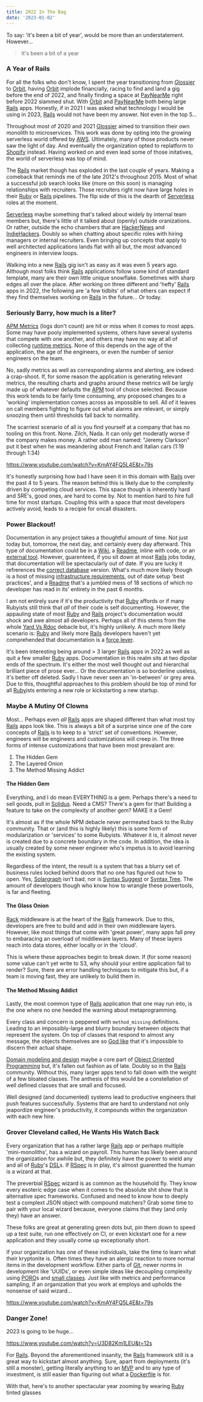 ```yaml
---
title: 2022 In The Bag
date: '2023-01-02'
---
```


To say: 'it's been a bit of year',
would be more than an understatement.
However...

> It's been a bit of a year

### A Year of Rails

For all the folks who don't know,
I spent the year transitioning from [Glossier][glo] to [Orbit][orb],
having [Orbit][orb] implode financially,
racing to find and land a gig before the end of 2022,
and finally finding a space at [PayNearMe][pnm] right before 2022 slammed shut.
With [Orbit][orb] and [PayNearMe][pnm] both being large [Rails][ror] apps.
Honestly, if in 2021 I was asked what technology I would be using in 2023,
[Rails][ror] would not have been my answer.
Not even in the top 5...

Throughout most of 2020 and 2021 [Glossier][glo] aimed to transition their own monolith to microservices.
This work was done by opting into the growing serverless world offered by [AWS][aws].
Ultimately, many of those products never saw the light of day.
And eventually the organization opted to replatform to [Shopify][shp] instead.
Having worked on and even lead some of those initatives,
the world of serverless was top of mind.

The [Rails][ror] market though has exploded in the last couple of years.
Making a comeback that reminds me of the late 2012's throughout 2015.
Most of what a successful job search looks like (more on this soon)
is managing relationships with recruiters.
Those recruiters right now have large holes in their [Ruby][rb] or [Rails][ror] pipelines.
The flip side of this is the dearth of [Serverless][srv] roles at the moment.

[Serverless][srv] maybe something that's talked about widely by internal team members but,
there's little of it talked about (openly) outside oranizations.
Or rather, outside the echo chambers that are [HackerNews][hn] and [IndieHackers][ihc].
Doubly so when chatting about specific roles with hiring managers or internal recruiters.
Even bringing up concepts that apply to well architected applications lands flat with all but,
the most advanced engineers in interview loops.

Walking into a new [Rails][ror] gig isn't as easy as it was even 5 years ago.
Although most folks think [Rails][ror] applications follow some kind of standard template,
many are their own little unique snowflake.
Sometimes with sharp edges all over the place.
After working on three different and 'hefty' [Rails][ror] apps in 2022,
the following are 'a few tidbits' of what others can expect if they find themselves working on [Rails][ror] in the future...
Or today.

### Seriously Barry, how much is a liter?

[APM Metrics][apm] (logs don't count) are hit or miss when it comes to most apps.
Some may have pooly implemented systems,
others have several systems that compete with one another,
and others may have no way at all of collecting [runtime metrics][met].
None of this depends on the age of the application,
the age of the engineers,
or even the number of senior engineers on the team.

No, sadly metrics as well as corresponding alarms and alerting,
are indeed: a crap-shoot.
If, for some reason the application is generating relevant metrics,
the resulting charts and graphs around these metrics will be largly
made up of whatever defaults the [APM][apm] tool of choice selected.
Because this work tends to be fairly time consuming,
any proposed changes to a 'working' implementation comes across as impossible to sell.
All of it leaves on call members fighting to figure out what alarms are relevant,
or simply snoozing them until thresholds fall back to normallity.

The scarriest scenario of all is you find yourself at a company that has no tooling on this front.
None. Zilch, Nada.
It can only get moderatly worse if the company makes money.
A rather odd man named: "Jeremy Clarkson" put it best when he was meandering about French and Italian cars (1:19 through 1:34)

https://www.youtube.com/watch?v=KmAY4FQ5L4E&t=79s

It's honestly surprising how bad I have seen it in this domain with [Rails][ror] over the past 4 to 5 years.
The reason behind this is likely due to the complexity driven by competing cloud services.
This space though is inherently hard and SRE's,
good ones,
are hard to come by.
Not to mention hard to hire full time for most startups.
Coupling this with a space that most developers actively avoid,
leads to a recipie for oncall disasters.

### Power Blackout!

Documentation in any project takes a thoughtful amount of time.
Not just today but,
tomorrow, the next day, and certainly every day afterward.
This type of documentation could be in a [Wiki][wik],
a [Readme][rdm],
inline with code,
or an [external tool][not].
However, guarenteed, if you sit down at most [Rails][ror] jobs today,
that documentation will be spectacularly out of date.
If you are lucky it refrerences the [correct database][dyn] version.
What's much more likely though is a host of missing [infrastructure requirements][drz],
out of date setup 'best practices',
and a [Readme][rdm] that's a jumbled mess of 18 sections of which no developer has read in its' entirety in the past 6 months.

I am not entirely sure if it's the productivity that [Ruby][rb] affords or 
if many Rubyists still think that _all_ of their code is self documenting.
However, the appauling state of most [Ruby][rb] and [Rails][ror]
project's documentation would shock and awe almost all developers.
Perhaps all of this stems from the whole [Yard Vs Rdoc][doc] debacle but,
it's highly unlikely.
A much more likely scenario is:
[Ruby][rb] and likely more [Rails][ror] developers haven't yet comprehended that documentation is a [force lever][lvr].

It's been interesting being around > 3 larger [Rails][ror] apps in 2022
as well as quit a few smaller [Ruby][rb] apps.
Documentation in this realm sits at two dipolar ends of the spectrum.
It's either the most well thought out and hierarchal brilliant piece of prose ever...
Or the documentation is so borderline useless, it's better off deleted.
Sadly I have never seen an 'in-between' or grey area.
Due to this,
thoughtful approaches to this problem should be top of mind for
all [Ruby][rb]ists entering a new role or kickstarting a new startup.

### Maybe A Mutiny Of Clowns

Most... Perhaps even _all_ [Rails][ror] apps are shaped different than what most toy [Rails][ror] apps look like.
This is always a bit of a surprise since one of the core concepts of [Rails][ror] is to keep to a 'strict' set of conventions.
However, engineers will be engineers and customizations will creep in.
The three forms of intense customizations that have been most prevalant are:

1. The Hidden Gem
2. The Layered Onion
3. The Method Missing Addict

#### The Hidden Gem

Everything, and I do mean EVERYTHING is a gem.
Perhaps there's a need to sell goods,
pull in [Solidus][sol].
Need a CMS?
There's a gem for that!
Building a feature to take on the complexity of another gem?
MAKE it a Gem!

It's almost as if the whole NPM debacle never permeated back to the Ruby community.
That or (and this is highly likely) this is some form of modularization or 'services' to some Rubyists.
Whatever it is,
it almost never is created due to a concrete boundary in the code.
In addition, the idea is usually created by some newer engineer who's impetus is to avoid learning the existing system.

Regardless of the intent,
the result is a system that has a blurry set of business rules locked behind doors
that no one has figured out how to open.
Yes, [Solargraph][slr] isn't bad,
nor is [Syntax Suggest][ss] or [Syntax Tree][syt].
The amount of developers though who know how to wrangle these powertools,
is far and fleeting.

#### The Glass Onion

[Rack][rck] middleware is at the heart of the [Rails][ror] framework.
Due to this, developers are free to build and add in their own middleware layers.
However,
like most things that come with 'great power',
many apps fall prey to embaracing an overload of middleware layers.
Many of these layers reach into data stores,
either locally or in the 'cloud'.

This is where these approaches begin to break down.
If (for some reason) some value can't yet write to S3,
why should your entire application fail to render?
Sure, there are error handling techniques to mitigate this but,
if a team is moving fast, they are unlikely to build them in.


#### The Method Missing Addict

Lastly, the most common type of [Rails][ror] application that one may run into,
is the one where no one heeded the warning about metaprogramming.

Every class and concern is peppered with `method_missing` definitions.
Leading to an impossibly-large and
blurry boundary between objects that represent the system.
On top of classes that respond to almost any message,
the objects themselves are so [God like][god] that
it's impossible to discern their actual shape.

[Domain modeling and design][ddd] maybe a core part of [Object Oriented Programming][oop]
but, it's fallen out fashion as of late.
Doubly so in the [Rails][ror] community.
Without this,
many larger apps tend to fall down with the weight of a few bloated classes.
The anthesis of this would be a constellation of well defined classes that are small and focused.

Well designed (and documented) systems lead to productive engineers that push features successfully.
Systems that are hard to understand not only jeapordize engineer's productivity,
it compounds within the organization with each new hire.


### Grover Cleveland called, He Wants His Watch Back

Every organization that has a rather large [Rails][ror] app or perhaps multiple 'mini-monoliths',
has a wizard on payroll.
This human has likely been around the organization for awhile but,
they definitely have the power to wield any and all of [Ruby][rb]'s [DSL][dsl]s.
If [RSpec][rsc] is in play,
it's almost guarentted the human is a wizard at that.

The preverbial [RSpec][rsc] wizard is as common as the household fly.
They know every esoteric edge case when it comes to the absolute shit show that is alternative spec frameworks.
Confused and need to know how to deeply test a complext JSON object with compound matchers?
Grab some time to pair with your local wizard because,
everyone claims that they (and only they) have an answer.

These folks are great at generating green dots but,
pin them down to speed up a test suite,
run one effectively on CI,
or even kickstart one for a new application
and they usually come up exceptionally short.

If your organization has one of these individuals,
take the time to learn what their kryptonite is.
Often times they have an alergic reaction to more normal items in the development workflow.
Either parts of [Git][git],
newer norms in development like 'UUIDs',
or even simple ideas like decoupling complexity using [PORO][pro]s
and [small classes][sml].
Just like with metrics and performance sampling,
if an organization that you work at employs and upholds the nonsense of said wizard...

https://www.youtube.com/watch?v=KmAY4FQ5L4E&t=79s

### Danger Zone!

2023 is going to be huge...

https://www.youtube.com/watch?v=U3D82Km1LEU&t=12s

For [Rails][ror].
Beyond the aforementioned insanity,
the [Rails][ror] framework still is a great way to kickstart almost anything.
Sure,
apart from deployments (it's still a monster),
getting literally anything to an [MVP][mvp] and
to any type of investment,
is still easier than figuring out what a [Dockerfile][dck] is for.

With that,
here's to another spectacular year zooming by wearing [Ruby][rb] tinted glasses

[pnm]: https://home.paynearme.com
[ror]: https://rubyonrails.org
[aws]: https://aws.amazon.com
[shp]: https://www.shopify.com
[rb]: https://www.ruby-lang.org/en/
[met]: https://docs.datadoghq.com/tracing/metrics/runtime_metrics/
[apm]: https://en.wikipedia.org/wiki/Application_performance_management
[wik]: https://en.wikipedia.org/wiki/Gollum_(software)
[rdm]: https://tom.preston-werner.com/2010/08/23/readme-driven-development.html
[not]: https://www.notion.so
[dyn]: https://docs.aws.amazon.com/amazondynamodb/latest/developerguide/Introduction.html
[drz]: https://en.wikipedia.org/wiki/Drizzle_%28database_server%29
[doc]: https://stackoverflow.com/questions/3699706/yard-is-not-the-same-as-rdoc
[sol]: https://solidus.io
[slr]: https://solargraph.org
[ss]: https://github.com/ruby/syntax_suggest
[syt]: https://github.com/ruby-syntax-tree/syntax_tree
[rck]: https://github.com/rack/rack
[god]: https://en.wikipedia.org/wiki/God_object
[ddd]: https://en.wikipedia.org/wiki/Object-oriented_analysis_and_design
[oop]: https://en.wikipedia.org/wiki/Object-oriented_programming
[dsl]: https://en.wikipedia.org/wiki/Domain-specific_language
[rsc]: https://rspec.info
[git]: https://git-scm.com
[pro]: https://stackoverflow.com/questions/2252075/plain-old-objects-in-ruby#2252173
[sml]: https://www.youtube.com/watch?v=8bZh5LMaSmE
[mvp]: https://en.wikipedia.org/wiki/Minimum_viable_product
[dck]: https://docs.docker.com/engine/reference/builder/
[srv]: https://www.redhat.com/en/topics/cloud-native-apps/what-is-serverless
[ihc]: https://www.indiehackers.com
[hn]: https://news.ycombinator.com/news
[lvr]: https://letstalkscience.ca/educational-resources/backgrounders/simple-machines-levers
[orb]: https://orbit.love
[glo]: https://www.glossier.com
